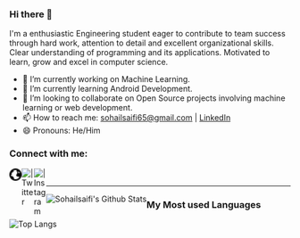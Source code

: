 ### Hi there 👋

<!--
**Sohailsaifi/Sohailsaifi** is a ✨ _special_ ✨ repository because its `README.md` (this file) appears on your GitHub profile.

Here are some ideas to get you started:-->

I'm a enthusiastic Engineering student eager to contribute to team success through hard work, attention to detail and excellent organizational skills. Clear understanding of programming and its applications. Motivated to learn, grow and excel in computer science. 

- 🔭 I’m currently working on Machine Learning.
- 🌱 I’m currently learning Android Development.
- 👯 I’m looking to collaborate on Open Source projects involving machine learning or web development.
- 📫 How to reach me: sohailsaifi65@gmail.com | [LinkedIn](https://www.linkedin.com/in/sohail-saifi-794498154/)
- 😄 Pronouns: He/Him


### Connect with me:

[<img align="left" alt="" width="22px" src="https://raw.githubusercontent.com/iconic/open-iconic/master/svg/globe.svg" />][website]

[<img align="left" alt=" | Twitter" width="22px" src="https://cdn.jsdelivr.net/npm/simple-icons@v3/icons/twitter.svg" />][twitter]
[<img align="left" alt=" | Instagram" width="22px" src="https://cdn.jsdelivr.net/npm/simple-icons@v3/icons/instagram.svg" />][instagram]

<br />

---
<img align="left" alt="Sohailsaifi's Github Stats" src="https://github-readme-stats.vercel.app/api?username=Sohailsaifi&show_icons=true&hide_border=true" />

### My Most used Languages

![Top Langs](https://github-readme-stats.vercel.app/api/top-langs/?username=Sohailsaifi&show_icons=true)

[website]: https://www.sohailsaifi.live/
[twitter]: https://twitter.com/SohailS75776836

[instagram]: https://instagram.com/sohail_saifii
